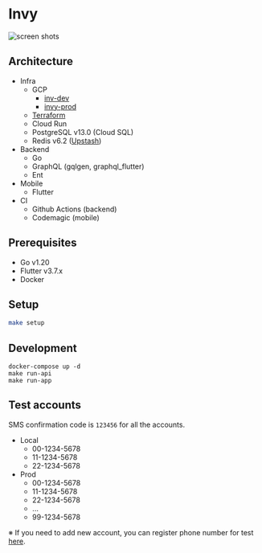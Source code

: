 # Invy

![screen shots](https://github.com/k-yomo/invy/assets/24503508/a2a7c34f-4164-4000-b46d-562dce871877)

## Architecture
- Infra
  - GCP 
    - [inv-dev](https://console.cloud.google.com/welcome?project=invy-dev)
    - [invy-prod](https://console.cloud.google.com/welcome?project=invy-prod)
  - [Terraform](https://github.com/k-yomo/invy-terraform)
  - Cloud Run
  - PostgreSQL v13.0 (Cloud SQL)
  - Redis v6.2 ([Upstash](https://upstash.com/))
- Backend
  - Go
  - GraphQL (gqlgen, graphql_flutter)
  - Ent
- Mobile
  - Flutter
- CI
  - Github Actions (backend)
  - Codemagic (mobile)

## Prerequisites
- Go v1.20
- Flutter v3.7.x
- Docker

## Setup
```sh
make setup
```

## Development
```shell
docker-compose up -d
make run-api
make run-app
```


## Test accounts
SMS confirmation code is `123456` for all the accounts.
- Local
  - 00-1234-5678
  - 11-1234-5678
  - 22-1234-5678
- Prod
  - 00-1234-5678
  - 11-1234-5678
  - 22-1234-5678
  - ... 
  - 99-1234-5678

※ If you need to add new account, you can register phone number for test [here](https://console.firebase.google.com/u/0/project/invy-prod/authentication/providers).
